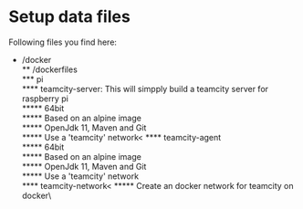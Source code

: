 # Setup data files

Following files you find here:

* /docker\
** /dockerfiles\
*** pi\
**** teamcity-server: This will simpply build a teamcity server for raspberry pi\
***** 64bit\
***** Based on an alpine image\
***** OpenJdk 11, Maven and Git\
***** Use a 'teamcity' network<
**** teamcity-agent\
***** 64bit\
***** Based on an alpine image\
***** OpenJdk 11, Maven and Git\
***** Use a 'teamcity' network\
**** teamcity-network<
***** Create an docker network for teamcity on docker\
